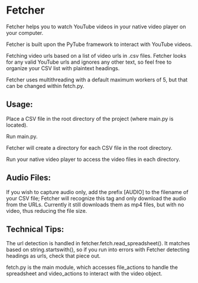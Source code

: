 # Fetcher
Fetcher helps you to watch YouTube videos in your native video player on your computer.

Fetcher is built upon the PyTube framework to interact with YouTube videos.

Fetching video urls based on a list of video urls in .csv files. 
Fetcher looks for any valid YouTube urls and ignores any other text, so feel free to organize your CSV list with plaintext headings.

Fetcher uses multithreading with a default maximum workers of 5, but that can be changed within fetch.py. 

## Usage:
Place a CSV file in the root directory of the project (where main.py is located).

Run main.py.

Fetcher will create a directory for each CSV file in the root directory.

Run your native video player to access the video files in each directory.

## Audio Files:
If you wish to capture audio only, add the prefix [AUDIO] to the filename of your CSV file; Fetcher will recognize this
tag and only download the audio from the URLs. Currently it still downloads them as mp4 files, but with no video, thus
reducing the file size.

## Technical Tips:
The url detection is handled in fetcher.fetch.read_spreadsheet(). It matches based on string.startswith(),
so if you run into errors with Fetcher detecting headings as urls, check that piece out.

fetch.py is the main module, which accesses file_actions to handle the spreadsheet and video_actions to interact with the video object.


